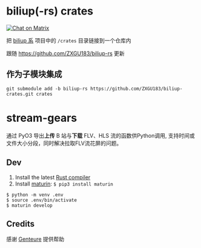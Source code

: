 # biliup(-rs) crates

[![Chat on Matrix](https://img.shields.io/badge/Matrix-%23biliup--fork%3Amozilla.org-06D7A0?logo=matrix)](https://matrix.to/#/#biliup-fork:mozilla.org)

把 [biliup 系](https://github.com/biliup) 项目中的 `/crates` 目录链接到一个仓库内

跟随 https://github.com/ZXGU183/biliup-rs 更新

## 作为子模块集成

```shell
git submodule add -b biliup-rs https://github.com/ZXGU183/biliup-crates.git crates
```

# stream-gears
通过 PyO3 导出**上传** B 站与**下载** FLV、HLS 流的函数供Python调用,
支持时间或文件大小分段，同时解决拉取FLV流花屏的问题。

## Dev
1. Install the latest [Rust compiler](https://www.rust-lang.org/tools/install)
2. Install [maturin](https://maturin.rs/): `$ pip3 install maturin`
```shell
$ python -m venv .env
$ source .env/bin/activate
$ maturin develop
```

## Credits
感谢 [Genteure](https://github.com/Genteure) 提供帮助